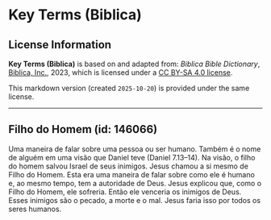 # Key Terms (Biblica)

## License Information

**Key Terms (Biblica)** is based on and adapted from: _Biblica Bible Dictionary_, [Biblica, Inc.](https://www.biblica.com/), 2023, which is licensed under a [CC BY-SA 4.0 license](https://creativecommons.org/licenses/by-sa/4.0/legalcode.en).

This markdown version (created `2025-10-20`) is provided under the same license.



--------------------------------

## Filho do Homem (id: 146066)

Uma maneira de falar sobre uma pessoa ou ser humano. Também é o nome de alguém em uma visão que Daniel teve (Daniel 7\.13–14\). Na visão, o filho do homem salvou Israel de seus inimigos. Jesus chamou a si mesmo de Filho do Homem. Esta era uma maneira de falar sobre como ele é humano e, ao mesmo tempo, tem a autoridade de Deus. Jesus explicou que, como o Filho do Homem, ele sofreria. Então ele venceria os inimigos de Deus. Esses inimigos são o pecado, a morte e o mal. Jesus faria isso por todos os seres humanos.


